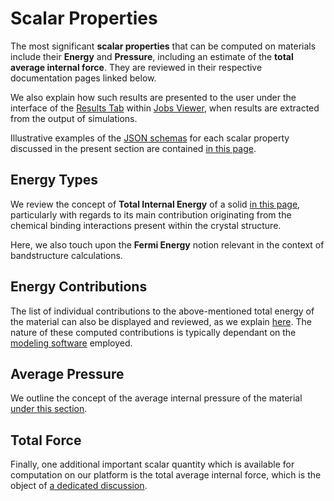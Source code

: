# Scalar Properties

The most significant **scalar properties** that can be computed on materials include their **Energy** and **Pressure**, including an estimate of the **total average internal force**. They are reviewed in their respective documentation pages linked below. 

We also explain how such results are presented to the user under the interface of the [Results Tab](../../jobs/ui/results-tab.md) within [Jobs Viewer](../../jobs/ui/viewer.md), when results are extracted from the output of simulations. 

Illustrative examples of the [JSON schemas](../../properties/data/overview.md) for each scalar property discussed in the present section are contained [in this page](../../properties/data/list.md).

## Energy Types

We review the concept of **Total Internal Energy** of a solid [in this page](total-energy.md), particularly with regards to its main contribution originating from the chemical binding interactions present within the crystal structure. 

Here, we also touch upon the **Fermi Energy** notion relevant in the context of bandstructure calculations.

## Energy Contributions

The list of individual contributions to the above-mentioned total energy of the material can also be displayed and reviewed, as we explain [here](energy-contribution.md). The nature of these computed contributions is typically dependant on the [modeling software](../../software/applications.md) employed. 

## Average Pressure

We outline the concept of the average internal pressure of the material [under this section](pressure.md).

## Total Force

Finally, one additional important scalar quantity which is available for computation on our platform is the total average internal force, which is the object of [a dedicated discussion](total-force.md).
